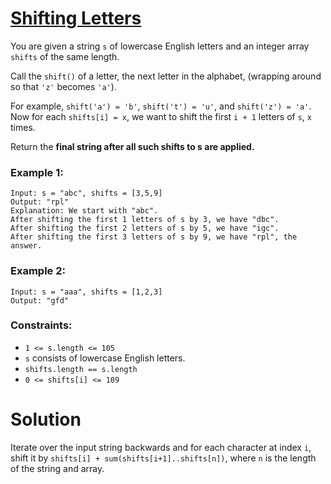 # [Shifting Letters](https://leetcode.com/explore/challenge/card/september-leetcoding-challenge-2021/637/week-2-september-8th-september-14th/3968/)

You are given a string `s` of lowercase English letters and an integer array `shifts` of the same length.

Call the `shift()` of a letter, the next letter in the alphabet, (wrapping around so that `'z'` becomes `'a'`).

For example, `shift('a') = 'b'`, `shift('t') = 'u'`, and `shift('z') = 'a'`.
Now for each `shifts[i] = x`, we want to shift the first `i + 1` letters of `s`, `x` times.

Return the **final string after all such shifts to s are applied.**

### Example 1:
```
Input: s = "abc", shifts = [3,5,9]
Output: "rpl"
Explanation: We start with "abc".
After shifting the first 1 letters of s by 3, we have "dbc".
After shifting the first 2 letters of s by 5, we have "igc".
After shifting the first 3 letters of s by 9, we have "rpl", the answer.
```

### Example 2:
```
Input: s = "aaa", shifts = [1,2,3]
Output: "gfd"
```

### Constraints:
- `1 <= s.length <= 105`
- `s` consists of lowercase English letters.
- `shifts.length == s.length`
- `0 <= shifts[i] <= 109`

# Solution
Iterate over the input string backwards and for each character at index `i`, shift it by `shifts[i] + sum(shifts[i+1]..shifts[n])`, where `n` is the length of the string and array.